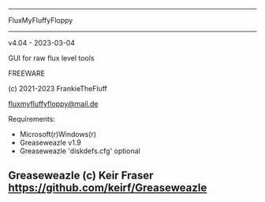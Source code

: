 ----------------------------------------

FluxMyFluffyFloppy

----------------------------------------

v4.04 - 2023-03-04

GUI for raw flux level tools

FREEWARE

(c) 2021-2023 FrankieTheFluff

fluxmyfluffyfloppy@mail.de

Requirements: 
- Microsoft(r)Windows(r) 
- Greaseweazle v1.9
- Greaseweazle 'diskdefs.cfg' optional

Greaseweazle (c) Keir Fraser
https://github.com/keirf/Greaseweazle
----------------------------------------
 
